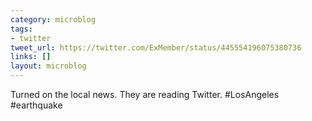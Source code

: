 ```yaml
---
category: microblog
tags:
- twitter
tweet_url: https://twitter.com/ExMember/status/445554196075380736
links: []
layout: microblog
---
```

Turned on the local news. They are reading Twitter. #LosAngeles #earthquake

